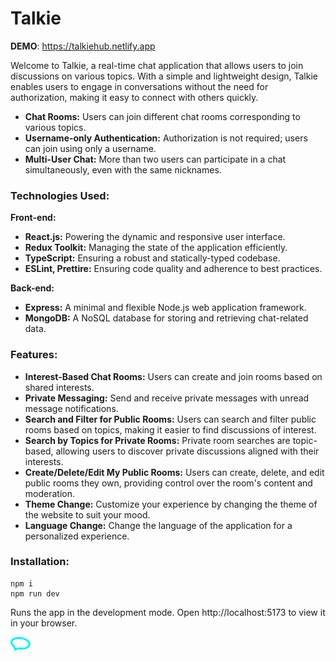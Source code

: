 # Talkie

**DEMO**: https://talkiehub.netlify.app

Welcome to Talkie, a real-time chat application that allows users to join discussions on various topics. With a simple and lightweight design, Talkie enables users to engage in conversations without the need for authorization, making it easy to connect with others quickly.

- **Chat Rooms:** Users can join different chat rooms corresponding to various topics.
- **Username-only Authentication:** Authorization is not required; users can join using only a username.
- **Multi-User Chat:** More than two users can participate in a chat simultaneously, even with the same nicknames.

### Technologies Used:

**Front-end:**

- **React.js:** Powering the dynamic and responsive user interface.
- **Redux Toolkit:** Managing the state of the application efficiently.
- **TypeScript:** Ensuring a robust and statically-typed codebase.
- **ESLint, Prettire:** Ensuring code quality and adherence to best practices.

**Back-end:**

- **Express:** A minimal and flexible Node.js web application framework.
- **MongoDB:** A NoSQL database for storing and retrieving chat-related data.

### Features:

- **Interest-Based Chat Rooms:** Users can create and join rooms based on shared interests.
- **Private Messaging:** Send and receive private messages with unread message notifications.
- **Search and Filter for Public Rooms:** Users can search and filter public rooms based on topics, making it easier to find discussions of interest.
- **Search by Topics for Private Rooms:** Private room searches are topic-based, allowing users to discover private discussions aligned with their interests.
- **Create/Delete/Edit My Public Rooms:** Users can create, delete, and edit public rooms they own, providing control over the room's content and moderation.
- **Theme Change:** Customize your experience by changing the theme of the website to suit your mood.
- **Language Change:** Change the language of the application for a personalized experience.

### Installation:

```
npm i
npm run dev
```

Runs the app in the development mode.
Open http://localhost:5173 to view it in your browser.

![Talkie](public/Talkie.svg)
